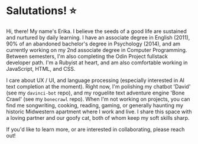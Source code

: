 
# Salutations! ⭐

Hi, there! My name's Erika.  I believe the seeds of a good life are sustained and nurtured by daily learning. I have an associate degree in English (2011), 90% of an abandoned bachelor's degree in Psychology (2014), and am currently working on my 2nd associate degree in Computer Programming. Between semesters, I'm also completing the Odin Project fullstack developer path. I'm a Rubyist at heart, and am also comfortable working in JavaScript, HTML, and CSS.

I care about UX / UI, and language processing (especially interested in AI text completion at the moment). Right now, I'm polishing my chatbot 'David' (see my `davinci-bot` repo), and my roguelite text adventure engine 'Bone Crawl' (see my `bonecrawl` repo). When I'm not working on projects, you can find me songwriting, cooking, reading, gaming, or generally haunting my historic Midwestern apartment where I work and live. I share this space with a loving partner and our goofy cat, both of whom keep my soft skills sharp. 

If you'd like to learn more, or are interested in collaborating, please reach out! 
